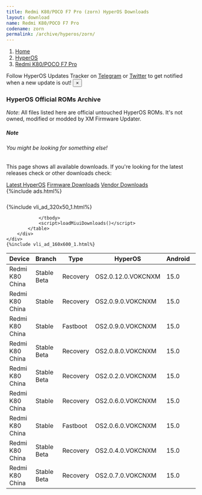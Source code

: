```yaml
---
title: Redmi K80/POCO F7 Pro (zorn) HyperOS Downloads
layout: download
name: Redmi K80/POCO F7 Pro
codename: zorn
permalink: /archive/hyperos/zorn/
---
```

<nav aria-label="breadcrumb">
    <ol class="breadcrumb">
        <li class="breadcrumb-item"><a href="/">Home</a></li>
        <li class="breadcrumb-item"><a href="/hyperos/">HyperOS</a></li>
        <li class="breadcrumb-item active" aria-current="page"><a href="/hyperos/zorn/">Redmi K80/POCO F7 Pro</a></li>
    </ol>
</nav>
<div class="alert alert-primary alert-dismissible fade show" role="alert">
    Follow HyperOS Updates Tracker on <a href="https://t.me/MIUIUpdatesTracker" class="alert-link">Telegram</a>
     or <a href="https://twitter.com/MiFwUpdater" class="alert-link">Twitter</a> to get notified when a new update is out!
    <button type="button" class="close" data-dismiss="alert" aria-label="Close">
        <span aria-hidden="true">&times;</span>
    </button>
</div>

### HyperOS Official ROMs Archive
*Note*: All files listed here are official untouched HyperOS ROMs. It's not owned, modified or modded by XM Firmware Updater.
<div class="card">
  <div class="card-body">
    <h5 class="card-title">Note</h5>
    <h6 class="card-subtitle mb-2 text-muted">You might be looking for something else!</h6>
    <p class="card-text">This page shows all available downloads.
     If you're looking for the latest releases check or other downloads check:</p>
    <a href="/hyperos/zorn/" class="card-link">Latest HyperOS</a>
    <a href="/firmware/zorn/" class="card-link">Firmware Downloads</a>
    <a href="/vendor/zorn/" class="card-link">Vendor Downloads</a>
  </div>
</div>
{%include ads.html%}
<div class="row justify-content-center">
    <div class="col-10">
        <div class="table-responsive-md" style="margin-top: 25px;">
            {%include vli_ad_320x50_1.html%}
            <table id="miui" class="display dt-responsive nowrap compact table table-striped table-hover table-sm">
                <thead class="thead-dark">
                    <tr>
                        <th data-ref="device">Device</th>
                        <th data-ref="branch">Branch</th>
                        <th data-ref="type">Type</th>
                        <th data-ref="miui">HyperOS</th>
                        <th data-ref="android">Android</th>
                        <th data-ref="size">Size</th>
                        <th data-ref="size">Date</th>
                        <th data-ref="link">Link</th>
                    </tr>
                </thead>
                <tbody>
                <tr><td>Redmi K80 China</td><td>Stable Beta</td><td>Recovery</td><td>OS2.0.12.0.VOKCNXM</td><td>15.0</td><td>7.1 GB</td><td>2024-12-12</td><td><a href="/hyperos/zorn/stable beta/OS2.0.12.0.VOKCNXM/">Download</a></td></tr>
<tr><td>Redmi K80 China</td><td>Stable</td><td>Recovery</td><td>OS2.0.9.0.VOKCNXM</td><td>15.0</td><td>7.1 GB</td><td>2024-11-28</td><td><a href="/hyperos/zorn/stable/OS2.0.9.0.VOKCNXM/">Download</a></td></tr>
<tr><td>Redmi K80 China</td><td>Stable</td><td>Fastboot</td><td>OS2.0.9.0.VOKCNXM</td><td>15.0</td><td>9.0 GB</td><td>2024-11-26</td><td><a href="/hyperos/zorn/stable/OS2.0.9.0.VOKCNXM/">Download</a></td></tr>
<tr><td>Redmi K80 China</td><td>Stable Beta</td><td>Recovery</td><td>OS2.0.8.0.VOKCNXM</td><td>15.0</td><td>7.1 GB</td><td>2024-11-27</td><td><a href="/hyperos/zorn/stable beta/OS2.0.8.0.VOKCNXM/">Download</a></td></tr>
<tr><td>Redmi K80 China</td><td>Stable Beta</td><td>Recovery</td><td>OS2.0.2.0.VOKCNXM</td><td>15.0</td><td>7.1 GB</td><td>2024-11-27</td><td><a href="/hyperos/zorn/stable beta/OS2.0.2.0.VOKCNXM/">Download</a></td></tr>
<tr><td>Redmi K80 China</td><td>Stable</td><td>Recovery</td><td>OS2.0.6.0.VOKCNXM</td><td>15.0</td><td>7.1 GB</td><td>2024-11-27</td><td><a href="/hyperos/zorn/stable/OS2.0.6.0.VOKCNXM/">Download</a></td></tr>
<tr><td>Redmi K80 China</td><td>Stable</td><td>Fastboot</td><td>OS2.0.6.0.VOKCNXM</td><td>15.0</td><td>483 Bytes</td><td>2024-11-16</td><td><a href="/hyperos/zorn/stable/OS2.0.6.0.VOKCNXM/">Download</a></td></tr>
<tr><td>Redmi K80 China</td><td>Stable Beta</td><td>Recovery</td><td>OS2.0.4.0.VOKCNXM</td><td>15.0</td><td>7.1 GB</td><td>2024-11-27</td><td><a href="/hyperos/zorn/stable beta/OS2.0.4.0.VOKCNXM/">Download</a></td></tr>
<tr><td>Redmi K80 China</td><td>Stable Beta</td><td>Recovery</td><td>OS2.0.7.0.VOKCNXM</td><td>15.0</td><td>7.1 GB</td><td>2024-11-27</td><td><a href="/hyperos/zorn/stable beta/OS2.0.7.0.VOKCNXM/">Download</a></td></tr>

                </tbody>
                <script>loadMiuiDownloads()</script>
            </table>
        </div>
    </div>
    {%include vli_ad_160x600_1.html%}
</div>
